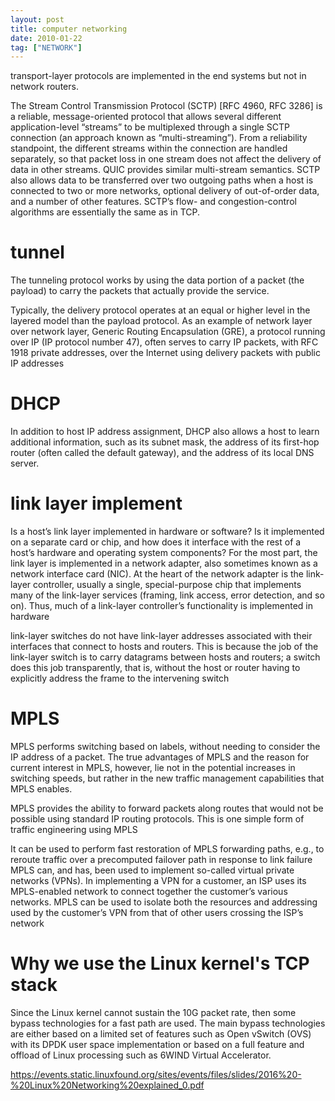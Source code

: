 ```yaml
---
layout: post
title: computer networking
date: 2010-01-22
tag: ["NETWORK"]
---
```


transport-layer protocols are implemented in the end systems but not in network routers.


The Stream Control Transmission Protocol (SCTP) [RFC 4960, RFC 3286] is a reliable, message-oriented protocol that allows several different application-level “streams” to be multiplexed through a single SCTP connection (an approach known as “multi-streaming”). From a reliability standpoint, the different streams within the connection are handled separately, so that packet loss in one stream does not affect the delivery of data in other streams. QUIC provides similar multi-stream semantics. SCTP also allows data to be transferred over two outgoing paths when a host is connected to two or more networks, optional delivery of out-of-order data, and a number of other features. SCTP’s flow- and congestion-control algorithms are essentially the same as in TCP.

# tunnel

The tunneling protocol works by using the data portion of a packet (the payload) to carry the packets that actually provide the service. 

Typically, the delivery protocol operates at an equal or higher level in the layered model than the payload protocol.
As an example of network layer over network layer, Generic Routing Encapsulation (GRE), a protocol running over IP (IP protocol number 47), often serves to carry IP packets, with RFC 1918 private addresses, over the Internet using delivery packets with public IP addresses

# DHCP
In addition to host IP address assignment, DHCP also allows a host to learn additional information, such as its subnet mask, the address of its first-hop router (often called the default gateway), and the address of its local DNS server.

# link layer implement
Is a host’s link layer implemented in hardware or software? Is it implemented on a separate card or chip, and how does it interface with the rest of a host’s hardware and operating system components?
For the most part, the link layer is implemented  in  a  network  adapter,  also  sometimes  known  as  a  network  interface card (NIC). At the heart of the network adapter is the link-layer controller, usually a single, special-purpose chip that implements many of the link-layer services (framing, link access, error detection, and so on). Thus, much of a link-layer controller’s functionality is implemented in hardware

link-layer switches do not have link-layer addresses associated with their interfaces that connect to hosts and routers. This is because the job of the link-layer switch is to carry datagrams between hosts and routers; a switch does  this  job  transparently,  that  is,  without  the  host  or  router  having  to  explicitly address  the frame to the intervening switch

# MPLS

MPLS performs switching based on labels, without needing to consider the IP address of a packet. The true advantages of MPLS and the reason for current interest in MPLS, however, lie not in the potential increases in switching speeds, but rather in the new traffic management capabilities that MPLS enables.

MPLS provides the ability to forward packets along routes that would not be possible using standard IP routing protocols. This is one simple form of  traffic engineering  using MPLS

It can be used to perform fast restoration of MPLS forwarding paths, e.g., to reroute traffic over a precomputed failover path in response to link failure 
MPLS  can,  and  has,  been  used  to  implement  so-called virtual private networks  (VPNs). In implementing a VPN for a customer, an ISP uses its MPLS-enabled network to connect together the customer’s various networks. MPLS can be used to isolate both the resources and addressing used by the customer’s VPN from that of other users crossing the ISP’s network

# Why we use the Linux kernel's TCP stack

Since the Linux kernel cannot sustain the 10G packet rate, then some bypass technologies for a fast path are used. The main bypass technologies are either based on a limited set of features such as Open vSwitch (OVS) with its DPDK user space implementation or based on a full feature and offload of Linux processing such as 6WIND Virtual Accelerator.


https://events.static.linuxfound.org/sites/events/files/slides/2016%20-%20Linux%20Networking%20explained_0.pdf